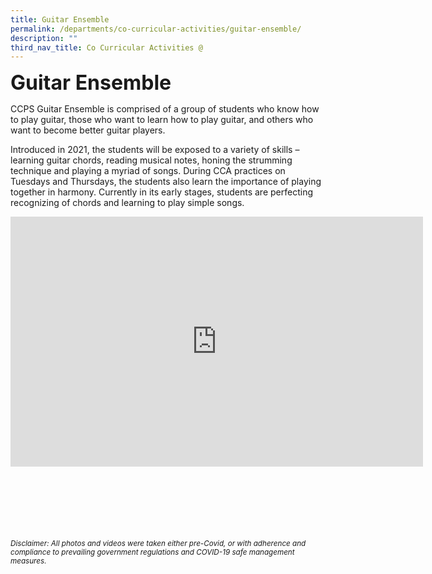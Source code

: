 ```yaml
---
title: Guitar Ensemble
permalink: /departments/co-curricular-activities/guitar-ensemble/
description: ""
third_nav_title: Co Curricular Activities @
---
```



<b><font size="6">Guitar Ensemble</font></b>

CCPS Guitar Ensemble is comprised of a group of students who know how to play guitar, those who want to learn how to play guitar, and others who want to become better guitar players.  

Introduced in 2021, the students will be exposed to a variety of skills – learning guitar chords, reading musical notes, honing the strumming technique and playing a myriad of songs. During CCA practices on Tuesdays and Thursdays, the students also learn the importance of playing together in harmony. Currently in its early stages, students are perfecting recognizing of chords and learning to play simple songs.

<center>
	
<iframe allowfullscreen="true" height="400" width="660" frameborder="0" src="https://docs.google.com/presentation/d/e/2PACX-1vTRvbWfwlU6TCF9nyewUbPyAk7CGy4p0-4vWxgxjuFqEwc0DB_skd044VJ7Af-ANy8uhwhJ9_6xIU8i/embed?start=true&amp;loop=true&amp;delayms=5000"></iframe>

</center>

<br><br><br><br><br><br>
<sup>_Disclaimer: All photos and videos were taken either pre-Covid, or with adherence and compliance to prevailing government regulations and COVID-19 safe management measures._</sup>